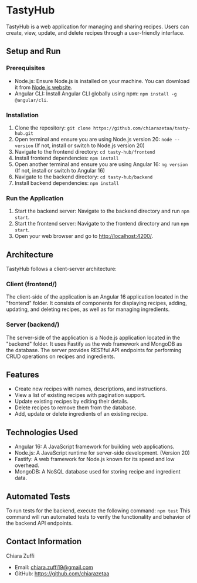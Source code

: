 # TastyHub

TastyHub is a web application for managing and sharing recipes. Users can create, view, update, and delete recipes through a user-friendly interface. 

## Setup and Run

### Prerequisites
- Node.js: Ensure Node.js is installed on your machine. You can download it from [Node.js website](https://nodejs.org/).
- Angular CLI: Install Angular CLI globally using npm: `npm install -g @angular/cli`. 
### Installation
1. Clone the repository: `git clone https://github.com/chiarazetaa/tasty-hub.git`
2. Open terminal and ensure you are using Node.js version 20: `node --version` (If not, install or switch to Node.js version 20)
3. Navigate to the frontend directory: `cd tasty-hub/frontend`
4. Install frontend dependencies: `npm install`
5. Open another terminal and ensure you are using Angular 16: `ng version` (If not, install or switch to Angular 16)
6. Navigate to the backend directory: `cd tasty-hub/backend`
7. Install backend dependencies: `npm install`

### Run the Application
1. Start the backend server: Navigate to the backend directory and run `npm start`.
2. Start the frontend server: Navigate to the frontend directory and run `npm start`.
3. Open your web browser and go to [http://localhost:4200/](http://localhost:4200/).

## Architecture
TastyHub follows a client-server architecture:

### Client (frontend/)
The client-side of the application is an Angular 16 application located in the "frontend" folder. It consists of components for displaying recipes, adding, updating, and deleting recipes, as well as for managing ingredients.

### Server (backend/)
The server-side of the application is a Node.js application located in the "backend" folder. It uses Fastify as the web framework and MongoDB as the database. The server provides RESTful API endpoints for performing CRUD operations on recipes and ingredients.

## Features
- Create new recipes with names, descriptions, and instructions.
- View a list of existing recipes with pagination support.
- Update existing recipes by editing their details.
- Delete recipes to remove them from the database.
- Add, update or delete ingredients of an existing recipe.

## Technologies Used
- Angular 16: A JavaScript framework for building web applications.
- Node.js: A JavaScript runtime for server-side development. (Version 20)
- Fastify: A web framework for Node.js known for its speed and low overhead.
- MongoDB: A NoSQL database used for storing recipe and ingredient data.

## Automated Tests
To run tests for the backend, execute the following command:
`npm test`
This command will run automated tests to verify the functionality and behavior of the backend API endpoints.

## Contact Information
Chiara Zuffi
- Email: chiara.zuffi19@gmail.com
- GitHub: https://github.com/chiarazetaa
